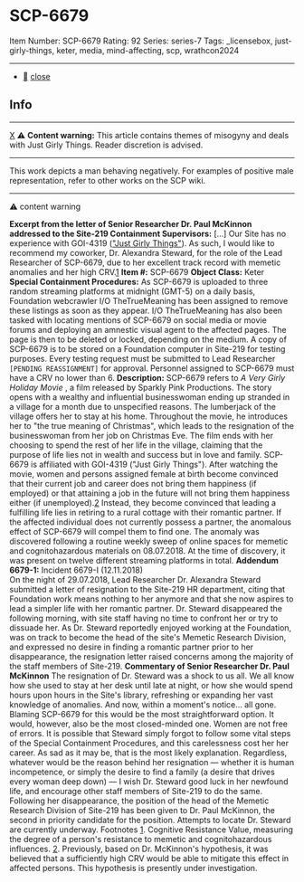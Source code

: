 # SCP-6679
Item Number: SCP-6679
Rating: 92
Series: series-7
Tags: _licensebox, just-girly-things, keter, media, mind-affecting, scp, wrathcon2024

---

  * [](javascript:;)
[close](javascript:;)
## Info
* * *
[X](javascript:;)
⚠️ **Content warning:** This article contains themes of misogyny and deals with Just Girly Things. Reader discretion is advised.
* * *
This work depicts a man behaving negatively. For examples of positive male representation, refer to other works on the SCP wiki.
* * *

⚠️ content warning 
  

**Excerpt from the letter of Senior Researcher Dr. Paul McKinnon addressed to the Site-219 Containment Supervisors:**
[…]
Our Site has no experience with GOI-4319 (["Just Girly Things"](https://scp-wiki.wikidot.com/just-girly-things-hub)). As such, I would like to recommend my coworker, Dr. Alexandra Steward, for the role of the Lead Researcher of SCP-6679, due to her excellent track record with memetic anomalies and her high CRV.[1](javascript:;)
**Item #:** SCP-6679
**Object Class:** Keter
**Special Containment Procedures:** As SCP-6679 is uploaded to three random streaming platforms at midnight (GMT-5) on a daily basis, Foundation webcrawler I/O TheTrueMeaning has been assigned to remove these listings as soon as they appear. I/O TheTrueMeaning has also been tasked with locating mentions of SCP-6679 on social media or movie forums and deploying an amnestic visual agent to the affected pages. The page is then to be deleted or locked, depending on the medium.
A copy of SCP-6679 is to be stored on a Foundation computer in Site-219 for testing purposes. Every testing request must be submitted to Lead Researcher `[PENDING REASSIGNMENT]` for approval.
Personnel assigned to SCP-6679 must have a CRV no lower than 6.
**Description:** SCP-6679 refers to _A Very Girly Holiday Movie_ , a film released by Sparkly Pink Productions. The story opens with a wealthy and influential businesswoman ending up stranded in a village for a month due to unspecified reasons. The lumberjack of the village offers her to stay at his home. Throughout the movie, he introduces her to "the true meaning of Christmas", which leads to the resignation of the businesswoman from her job on Christmas Eve. The film ends with her choosing to spend the rest of her life in the village, claiming that the purpose of life lies not in wealth and success but in love and family.
SCP-6679 is affiliated with GOI-4319 ("Just Girly Things"). After watching the movie, women and persons assigned female at birth become convinced that their current job and career does not bring them happiness (if employed) or that attaining a job in the future will not bring them happiness either (if unemployed).[2](javascript:;) Instead, they become convinced that leading a fulfilling life lies in retiring to a rural cottage with their romantic partner. If the affected individual does not currently possess a partner, the anomalous effect of SCP-6679 will compel them to find one.
The anomaly was discovered following a routine weekly sweep of online spaces for memetic and cognitohazardous materials on 08.07.2018. At the time of discovery, it was present on twelve different streaming platforms in total.
**Addendum 6679-1:** Incident 6679-I (12.11.2018)  
On the night of 29.07.2018, Lead Researcher Dr. Alexandra Steward submitted a letter of resignation to the Site-219 HR department, citing that Foundation work means nothing to her anymore and that she now aspires to lead a simpler life with her romantic partner. Dr. Steward disappeared the following morning, with site staff having no time to confront her or try to dissuade her.
As Dr. Steward reportedly enjoyed working at the Foundation, was on track to become the head of the site's Memetic Research Division, and expressed no desire in finding a romantic partner prior to her disappearance, the resignation letter raised concerns among the majority of the staff members of Site-219.
**Commentary of Senior Researcher Dr. Paul McKinnon**
The resignation of Dr. Steward was a shock to us all. We all know how she used to stay at her desk until late at night, or how she would spend hours upon hours in the Site's library, refreshing or expanding her vast knowledge of anomalies. And now, within a moment's notice… all gone.
Blaming SCP-6679 for this would be the most straightforward option. It would, however, also be the most closed-minded one. Women are not free of errors. It is possible that Steward simply forgot to follow some vital steps of the Special Containment Procedures, and this carelessness cost her her career. As sad as it may be, that is the most likely explanation.
Regardless, whatever would be the reason behind her resignation — whether it is human incompetence, or simply the desire to find a family (a desire that drives every woman deep down) — I wish Dr. Steward good luck in her newfound life, and encourage other staff members of Site-219 to do the same.
Following her disappearance, the position of the head of the Memetic Research Division of Site-219 has been given to Dr. Paul McKinnon, the second in priority candidate for the position.
Attempts to locate Dr. Steward are currently underway.
Footnotes
[1](javascript:;). Cognitive Resistance Value, measuring the degree of a person's resistance to memetic and cognitohazardous influences.
[2](javascript:;). Previously, based on Dr. McKinnon's hypothesis, it was believed that a sufficiently high CRV would be able to mitigate this effect in affected persons. This hypothesis is presently under investigation.